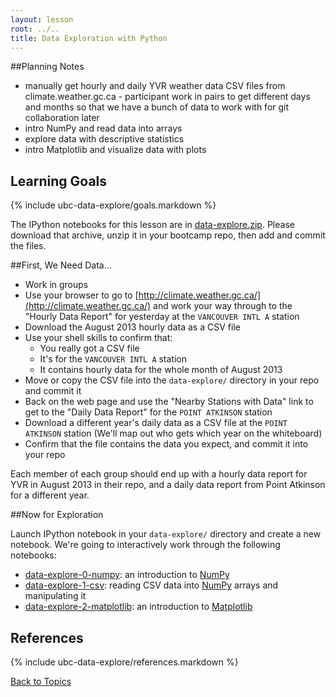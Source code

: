 ```yaml
---
layout: lesson
root: ../..
title: Data Exploration with Python
---
```


##Planning Notes
<ul>
  <li>manually get hourly and daily YVR weather data CSV files from climate.weather.gc.ca - participant work in pairs to get different days and months so that we have a bunch of data to work with for git collaboration later</li>
  <li>intro NumPy and read data into arrays</li>
  <li>explore data with descriptive statistics</li>
  <li>intro Matplotlib and visualize data with plots</li>
</ul>


## Learning Goals
{% include ubc-data-explore/goals.markdown %}


The IPython notebooks for this lesson are in [data-explore.zip](data-explore.zip).
Please download that archive,
unzip it in your bootcamp repo,
then add and commit the files.

##First, We Need Data...

* Work in groups
* Use your browser to go to [http://climate.weather.gc.ca/](http://climate.weather.gc.ca/) and work your way through to the "Hourly Data Report" for yesterday at the `VANCOUVER INTL A` station
* Download the August 2013 hourly data as a CSV file
* Use your shell skills to confirm that:
  * You really got a CSV file
  * It's for the `VANCOUVER INTL A` station
  * It contains hourly data for the whole month of August 2013
* Move or copy the CSV file into the `data-explore/` directory in your repo and commit it
* Back on the web page and use the "Nearby Stations with Data" link to get to the "Daily Data Report" for the `POINT ATKINSON` station
* Download a different year's daily data as a CSV file at the `POINT ATKINSON` station (We'll map out who gets which year on the whiteboard)
* Confirm that the file contains the data you expect, and commit it into your repo

Each member of each group should end up with a hourly data report for YVR in August 2013 in their repo,
and a daily data report from Point Atkinson for a different year.


##Now for Exploration

Launch IPython notebook in your `data-explore/` directory and create a new notebook.
We're going to interactively work through the following notebooks:

* [data-explore-0-numpy](http://nbviewer.ipython.org/url/douglatornell.github.io/2013-09-26-ubc/lessons/ubc-data-explore/data-explore-0-numpy.ipynb): an introduction to [NumPy][numpy]
* [data-explore-1-csv](http://nbviewer.ipython.org/url/douglatornell.github.io/2013-09-26-ubc/lessons/ubc-data-explore/data-explore-1-csv.ipynb): reading CSV data into [NumPy][numpy] arrays and manipulating it
* [data-explore-2-matplotlib](http://nbviewer.ipython.org/url/douglatornell.github.io/2013-09-26-ubc/lessons/ubc-data-explore/data-explore-2-matplotlib.ipynb): an introduction to [Matplotlib][matplotlib]

[numpy]: http://numpy.scipy.org/
[matplotlib]: http://matplotlib.org/


## References
{% include ubc-data-explore/references.markdown %}


[Back to Topics](../../index.html#topics)
